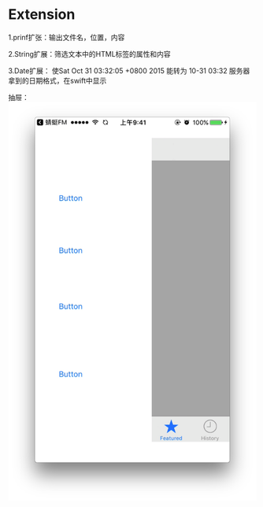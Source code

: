 # Extension


1.prinf扩张：输出文件名，位置，内容

2.String扩展：筛选文本中的HTML标签的属性和内容

3.Date扩展： 使Sat Oct 31 03:32:05 +0800 2015 能转为 10-31 03:32
            服务器拿到的日期格式，在swift中显示
            
            
  抽屉： 
  ![image](https://github.com/jinshilaoyao/Extension/blob/master/%E6%8A%BD%E5%B1%89/demo.png)


